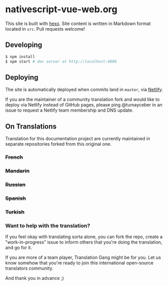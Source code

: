 # nativescript-vue-web.org

This site is built with [hexo](http://hexo.io/). Site content is written in Markdown format located in `src`. Pull requests welcome!

## Developing

``` bash
$ npm install
$ npm start # dev server at http://localhost:4000
```

## Deploying

The site is automatically deployed when commits land in `master`, via [Netlify](https://www.netlify.com/).

If you are the maintainer of a community translation fork and would like to deploy via Netlify instead of GitHub pages, please ping @tumayceber in an issue to request a Netlify team membership and DNS update.

## On Translations

Translation for this documentation project are currently maintained in separate repositories forked from this original one.

### ~~French~~
### ~~Mandarin~~
### ~~Russian~~
### ~~Spanish~~
### ~~Turkish~~

### Want to help with the translation?

If you feel okay with translating sorta alone, you can fork the repo, create a "work-in-progress" issue to inform others that you're doing the translation, and go for it.

If you are more of a team player, Translation Gang might be for you. Let us know somehow that you're ready to join this international open-source translators community.

And thank you in advance ;)

